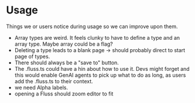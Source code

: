 # Usage

Things we or users notice during usage so we can improve upon them.

- Array types are weird. It feels clunky to have to define a type and an array type. Maybe array could be a flag?
- Deleting a type leads to a blank page -> should probably direct to start page of types.
- There should always be a "save to" button.
- The .fluss.ts could have a hin about how to use it. Devs might forget and this would enable GenAI agents to pick up what to do as long, as users add the .fluss.ts to their context.
- we need Alpha labels.
- opening a Fluss should zoom editor to fit
